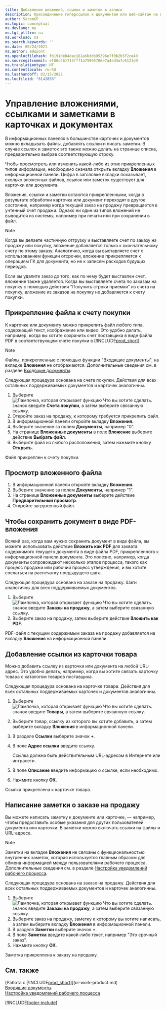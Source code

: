 ```yaml
---
title: Добавление вложений, ссылок и заметок в записи
description: Присоединение гиперссылок к документам или веб-сайтам на конкретную запись, например, на клиента или документ.
author: SorenGP
ms.topic: conceptual
ms.devlang: na
ms.tgt_pltfrm: na
ms.workload: na
ms.search.keywords: ''
ms.date: 06/24/2021
ms.author: edupont
ms.openlocfilehash: fb191de84dac161a6b3db95396e7f0b2b5f2ce40
ms.sourcegitcommit: ef80c461713fff1a75998766e7a4ed3a7c6121d0
ms.translationtype: HT
ms.contentlocale: ru-RU
ms.lasthandoff: 02/15/2022
ms.locfileid: "8142858"
---
```

# <a name="manage-attachments-links-and-notes-on-cards-and-documents"></a>Управление вложениями, ссылками и заметками в карточках и документах

В информационных панелях в большинстве карточек и документов можно вкладывать файлы, добавлять ссылки и писать заметки. В случае ссылок и заметок это также можно делать на странице списка, предварительно выбрав соответствующую строку.

Чтобы просмотреть или изменить какой-либо из этих прикрепленных типов информации, необходимо сначала открыть вкладку **Вложения** в информационной панели. Цифра в заголовке вкладки показывает, сколько вложенных файлов, ссылок или заметок существует для карточки или документа.

Вложения, ссылки и заметки остаются прикрепленными, когда в результате обработки карточка или документ переходят в другое состояние, например когда текущий заказ на продажу превращается в учтенный счет продажи. Однако ни один из типов вложений не выводится из системы, например при печати или при сохранении в файл.

> [!NOTE]
> Когда вы делаете частичную отгрузку и выставляете счет по заказу на продажу или покупку, вложение добавляется только к окончательному счету по этому заказу. Аналогично, когда вы выставляете счет с использованием функции отсрочки, вложение прикрепляется к операциям ГК для документа, но не к записям расходов будущих периодов.
>
> Если вы удалите заказ до того, как по нему будет выставлен счет, вложение также удаляется. Когда вы выставляете счета по заказам на покупку с помощью действия "Получить строки приемки" из счета на покупку, вложение из заказов на покупку не добавляется к счету покупки.

## <a name="to-attach-a-file-to-a-purchase-invoice"></a>Прикрепление файла к счету покупки
К карточке или документу можно прикрепить файл любого типа, содержащий текст, изображение или видео. Это удобно делать, например, когда вы хотите сохранить счет поставщика в виде файла PDF в соответствующем счете покупки в [!INCLUDE[prod_short](includes/prod_short.md)].

> [!NOTE]
> Файлы, прикрепленные с помощью функции "Входящие документы", на вкладке **Вложения** не отображаются. Дополнительные сведения см. в разделе [Входящие документы](across-income-documents.md).

Следующая процедура основана на счете покупки. Действия для всех остальных поддерживаемых документов и карточек аналогичны.

1. Выберите ![Лампочка, которая открывает функцию Что вы хотите сделать.](media/ui-search/search_small.png "Что вы хотите сделать") значок введите **Счета покупки**, а затем выберите связанную ссылку.
2. Откройте заказ на продажу, к которому требуется прикрепить файл.
3. В информационной панели откройте вкладку **Вложения**.
4. Выберите значение за полем **Документы**, например "0".
5. На странице **Вложенные документы** в поле **Вложение** выберите действие **Выбрать файл**.
5. Выберите файл из любого расположения, затем нажмите кнопку **Открыть**.

Файл прикреплен к счету покупки.

## <a name="to-view-an-attached-file"></a>Просмотр вложенного файла
1. В информационной панели откройте вкладку **Вложения**.
2. Выберите значение за полем **Документы**, например "1".
3. На странице **Вложенные документы** выберите действие **Предварительный просмотр**.
4. Откройте загруженный файл.

## <a name="to-save-a-document-as-a-pdf-attachment"></a>Чтобы сохранить документ в виде PDF-вложения
Всякий раз, когда вам нужно сохранить документ в виде файла, вы можете использовать действие **Вложить как PDF** для захвата содержимого текущего документа в виде файла PDF, прикрепленного к информационной панели документа. Это полезно, например, когда документы сопровождают несколько этапов процесса, такого как процесс продажи или рабочий процесс утверждения, и вы хотите сослаться на распечатку предыдущего шага.

Следующая процедура основана на заказе на продажу. Шаги аналогичны для всех поддерживаемых документов.

1. Выберите ![Лампочка, которая открывает функцию Что вы хотите сделать.](media/ui-search/search_small.png "Что вы хотите сделать") значок введите **Заказы на продажу**, а затем выберите связанную ссылку.
2. Выберите заказ на продажу, затем выберите действие **Вложить как PDF**.

PDF-файл с текущим содержимым заказа на продажу добавляется на вкладку **Вложения** на информационной панели.

## <a name="to-add-a-link-from-an-item-card"></a>Добавление ссылки из карточки товара
Можно добавить ссылку из карточки или документа на любой URL-адрес. Это удобно делать, например, когда вы хотите связать карточку товара с каталогом товаров поставщика.

Следующая процедура основана на карточке товара. Действия для всех остальных поддерживаемых карточек и документов аналогичны.

1. Выберите ![Лампочка, которая открывает функцию Что вы хотите сделать.](media/ui-search/search_small.png "Что вы хотите сделать") значок введите **Товары**, а затем выберите связанную ссылку.
2. Выберите товар, ссылку из которого вы хотите добавить, а затем выберите вкладку **Вложения** в информационной панели.
3. В разделе **Ссылки** выберите значок **+**.
4. В поле **Адрес ссылки** введите ссылку.

    Ссылка должна быть действительным URL-адресом в Интернете или интрасети.

5. В поле **Описание** введите информацию о ссылке, если необходимо.  
6. Нажмите кнопку **ОК**.

Ссылка прикреплена к карточке товара.  

## <a name="to-write-a-note-on-a-sales-order"></a>Написание заметки о заказе на продажу
Вы можете написать заметку к документе или карточке, — например, чтобы предоставить особые указания для других пользователей документа или карточки. В заметки можно включать ссылки на файлы и URL-адреса.

> [!NOTE]
> Заметки на вкладке **Вложения** не связаны с функциональностью внутренних заметок, которая используется главным образом для обмена информацией между пользователями рабочего процесса. Дополнительные сведения см. в разделе [Настройка уведомлений рабочего процесса](across-setting-up-workflow-notifications.md).

Следующая процедура основана на заказе на продажу. Действия для всех остальных поддерживаемых документов и карточек аналогичны.

1. Выберите ![Лампочка, которая открывает функцию Что вы хотите сделать.](media/ui-search/search_small.png "Что вы хотите сделать") значок введите **Заказы на продажу**, а затем выберите связанную ссылку.
2. Выберите заказ на продажу, заметку к которому вы хотите написать, а затем выберите вкладку **Вложения** в информационной панели.
3. В разделе **Заметки** выберите значок **+**.
4. В поле **Заметка** введите какой-либо текст, например "Это срочный заказ".
5. Нажмите кнопку **ОК**.

Заметка прикреплена к заказу на продажу.

## <a name="see-also"></a>См. также  
[Работа с [!INCLUDE[prod_short](includes/prod_short.md)]](ui-work-product.md)  
[Входящие документы](across-income-documents.md)  
[Настройка уведомлений рабочего процесса](across-setting-up-workflow-notifications.md)  


[!INCLUDE[footer-include](includes/footer-banner.md)]
